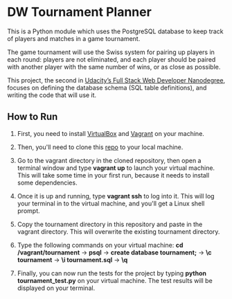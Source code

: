 # DW Tournament Planner

This is a Python module which uses the PostgreSQL database to keep track of players and matches in a game tournament.
<br>

The game tournament will use the Swiss system for pairing up players in each round: players are not eliminated, and each player should be paired with another player with the same number of wins, or as close as possible.
<br>

This project, the second in [Udacity’s Full Stack Web Developer Nanodegree](https://www.udacity.com/course/nd004), focuses on defining the database schema (SQL table definitions), and writing the code that will use it.
<br>
## How to Run

1. First, you need to install [VirtualBox](https://www.virtualbox.org/wiki/Downloads) and [Vagrant](https://www.vagrantup.com/downloads) on your machine.

2. Then, you'll need to clone this [repo](https://github.com/udacity/fullstack-nanodegree-vm) to your local machine.

3. Go to the vagrant directory in the cloned repository, then open a terminal window and type <b>vagrant up</b> to launch your virtual machine. This will take some time in your first run, because it needs to install some dependencies.

4. Once it is up and running, type <b>vagrant ssh</b> to log into it. This will log your terminal in to the virtual machine, and you'll get a Linux shell prompt. 

5. Copy the tournament directory in this repository and paste in the vagrant directory. This will overwrite the existing tournament directory.

6. Type the following commands on your virtual machine: <b>cd /vagrant/tournament</b> -> <b>psql</b> -> <b>create database tournament;</b> -> <b>\c tournament</b> -> <b>\i tournament.sql</b> -> <b>\q</b>

7. Finally, you can now run the tests for the project by typing <b>python tournament_test.py</b> on your virtual machine. The test results will be displayed on your terminal.
